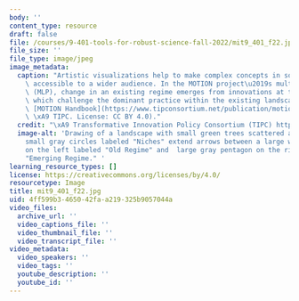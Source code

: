 ```yaml
---
body: ''
content_type: resource
draft: false
file: /courses/9-401-tools-for-robust-science-fall-2022/mit9_401_f22.jpg
file_size: ''
file_type: image/jpeg
image_metadata:
  caption: "Artistic visualizations help to make complex concepts in social sciences\
    \ accessible to a wider audience. In the MOTION project\u2019s multi-level perspective\
    \ (MLP), change in an existing regime emerges from innovations at the niche level\
    \ which challenge the dominant practice within the existing landscape. (Source:\
    \ [MOTION Handbook](https://www.tipconsortium.net/publication/motion-handbook-developing-a-transformative-theory-of-change/)\
    \ \xA9 TIPC. License: CC BY 4.0)."
  credit: "\xA9 Transformative Innovation Policy Consortium (TIPC) https://www.tipconsortium.net/publication/motion-handbook-developing-a-transformative-theory-of-change/"
  image-alt: 'Drawing of a landscape with small green trees scattered around, four
    small gray circles labeled "Niches" extend arrows between a large white pentagon
    on the left labeled "Old Regime" and  large gray pentagon on the right labeled
    "Emerging Regime." '
learning_resource_types: []
license: https://creativecommons.org/licenses/by/4.0/
resourcetype: Image
title: mit9_401_f22.jpg
uid: 4ff599b3-4650-42fa-a219-325b9057044a
video_files:
  archive_url: ''
  video_captions_file: ''
  video_thumbnail_file: ''
  video_transcript_file: ''
video_metadata:
  video_speakers: ''
  video_tags: ''
  youtube_description: ''
  youtube_id: ''
---
```

